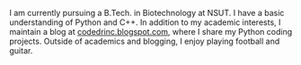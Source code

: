 I am currently pursuing a B.Tech. in Biotechnology at NSUT. I have a basic understanding of Python and C++. In addition to my academic interests, I maintain a blog at [codedrinc.blogspot.com](https://codedrinc.blogspot.com), where I share my Python coding projects. Outside of academics and blogging, I enjoy playing football and guitar.
<!--
**NAMAN-2348/NAMAN-2348** is a ✨ _special_ ✨ repository because its `README.md` (this file) appears on your GitHub profile.

Here are some ideas to get you started:

- 🔭 I’m currently working on ...
- 🌱 I’m currently learning ...
- 👯 I’m looking to collaborate on ...
- 🤔 I’m looking for help with ...
- 💬 Ask me about ...
- 📫 How to reach me: ...
- 😄 Pronouns: ...
- ⚡ Fun fact: ...
-->
